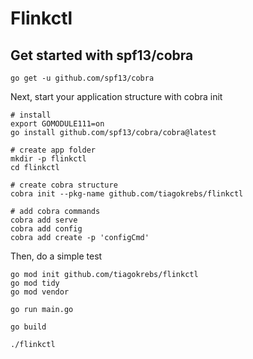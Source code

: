 # Flinkctl

## Get started with spf13/cobra
```
go get -u github.com/spf13/cobra
```

Next, start your application structure with cobra init
```
# install
export GOMODULE111=on
go install github.com/spf13/cobra/cobra@latest

# create app folder
mkdir -p flinkctl
cd flinkctl

# create cobra structure
cobra init --pkg-name github.com/tiagokrebs/flinkctl

# add cobra commands
cobra add serve
cobra add config
cobra add create -p 'configCmd'

```

Then, do a simple test
```
go mod init github.com/tiagokrebs/flinkctl
go mod tidy
go mod vendor

go run main.go

go build

./flinkctl
```